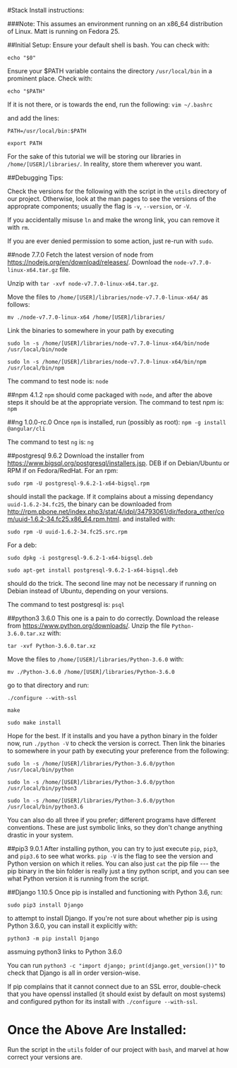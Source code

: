 #Stack Install instructions:

###Note:
This assumes an environment running on an x86_64 distribution of Linux. Matt is running on Fedora 25.

##Initial Setup:
Ensure your default shell is bash. You can check with:

`echo "$0"`

Ensure your $PATH variable contains the directory `/usr/local/bin` in a prominent place. Check with:

`echo "$PATH"`

If it is not there, or is towards the end, run the following:
`vim ~/.bashrc`

and add the lines:

`PATH=/usr/local/bin:$PATH`

`export PATH`

For the sake of this tutorial we will be storing our libraries in `/home/[USER]/libraries/`.
In reality, store them wherever you want.

##Debugging Tips:

Check the versions for the following with the script in the `utils` directory of our project. Otherwise, look at the man pages to see the versions of the approprate components; usually the flag is `-v`, `--version`, or `-V`.

If you accidentally misuse `ln` and make the wrong link, you can remove it with `rm`.

If you are ever denied permission to some action, just re-run with `sudo`.

##node 7.7.0
Fetch the latest version of node from <https://nodejs.org/en/download/releases/>.
Download the `node-v7.7.0-linux-x64.tar.gz` file.

Unzip with `tar -xvf node-v7.7.0-linux-x64.tar.gz`.

Move the files to `/home/[USER]/libraries/node-v7.7.0-linux-x64/` as follows:

`mv ./node-v7.7.0-linux-x64 /home/[USER]/libraries/`

Link the binaries to somewhere in your path by executing

`sudo ln -s /home/[USER]/libraries/node-v7.7.0-linux-x64/bin/node /usr/local/bin/node`

`sudo ln -s /home/[USER]/libraries/node-v7.7.0-linux-x64/bin/npm /usr/local/bin/npm`

The command to test node is:
`node`

##npm 4.1.2
`npm` should come packaged with `node`, and after the above steps it should be at the appropriate version.
The command to test npm is:
`npm`

##ng 1.0.0-rc.0
Once `npm` is installed, run (possibly as root):
`npm -g install @angular/cli`

The command to test `ng` is:
`ng`

##postgresql 9.6.2
Download the installer from <https://www.bigsql.org/postgresql/installers.jsp>. DEB if on Debian/Ubuntu or RPM if on Fedora/RedHat.
For an rpm:

`sudo rpm -U postgresql-9.6.2-1-x64-bigsql.rpm`

should install the package. If it complains about a missing dependancy `uuid-1.6.2-34.fc25`, the binary can be downloaded from <http://rpm.pbone.net/index.php3/stat/4/idpl/34793061/dir/fedora_other/com/uuid-1.6.2-34.fc25.x86_64.rpm.html>.
and installed with:

`sudo rpm -U uuid-1.6.2-34.fc25.src.rpm`

For a deb:

`sudo dpkg -i postgresql-9.6.2-1-x64-bigsql.deb`

`sudo apt-get install postgresql-9.6.2-1-x64-bigsql.deb`

should do the trick. The second line may not be necessary if running on Debian instead of Ubuntu, depending on your versions.

The command to test postgresql is:
`psql`

##python3 3.6.0
This one is a pain to do correctly. 
Download the release from <https://www.python.org/downloads/>.
Unzip the file `Python-3.6.0.tar.xz` with:

`tar -xvf Python-3.6.0.tar.xz`

Move the files to `/home/[USER]/libraries/Python-3.6.0` with:

`mv ./Python-3.6.0 /home/[USER]/libraries/Python-3.6.0`

go to that directory and run:

`./configure --with-ssl`

`make`

`sudo make install`

Hope for the best. If it installs and you have a python binary in the folder now, run `./python -V` to check the version is correct. Then
link the binaries to somewhere in your path by executing your preference from the following:

`sudo ln -s /home/[USER]/libraries/Python-3.6.0/python /usr/local/bin/python`

`sudo ln -s /home/[USER]/libraries/Python-3.6.0/python /usr/local/bin/python3`

`sudo ln -s /home/[USER]/libraries/Python-3.6.0/python /usr/local/bin/python3.6`

You can also do all three if you prefer; different programs have different conventions. These are just symbolic links, so they don't change anything drastic in your system.

##pip3 9.0.1
After installing python, you can try to just execute `pip`, `pip3`, and `pip3.6` to see what works. `pip -V` is the flag to see the version and Python version on which it relies. You can also just `cat` the pip file --- the pip binary in the bin folder is really just a tiny python script, and you can see what Python version it is running from the script.

##Django 1.10.5
Once pip is installed and functioning with Python 3.6, run:

`sudo pip3 install Django`

to attempt to install Django. If you're not sure about whether pip is using Python 3.6.0, you can install it explicitly with:

`python3 -m pip install Django`

assmuing python3 links to Python 3.6.0

You can run `python3 -c "import django; print(django.get_version())"` to check that Django is all in order version-wise.

If pip complains that it cannot connect due to an SSL error, double-check that you have openssl installed (it should exist by default on most systems) and configured python for its install with `./configure --with-ssl`.

# Once the Above Are Installed:

Run the script in the `utils` folder of our project with `bash`, and marvel at how correct your versions are.
